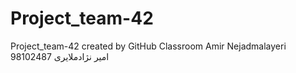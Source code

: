# Project_team-42
Project_team-42 created by GitHub Classroom
Amir Nejadmalayeri 98102487 امیر نژادملایری

